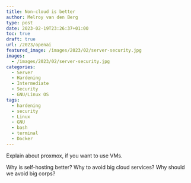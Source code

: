```yaml
---
title: Non-cloud is better
author: Melroy van den Berg
type: post
date: 2023-02-19T23:26:37+01:00
toc: true
draft: true
url: /2023/openai
featured_image: /images/2023/02/server-security.jpg
images:
  - /images/2023/02/server-security.jpg
categories:
  - Server
  - Hardening
  - Intermediate
  - Security
  - GNU/Linux OS
tags:
  - hardening
  - security
  - Linux
  - GNU
  - bash
  - terminal
  - Docker
---
```


Explain about proxmox, if you want to use VMs.

Why is self-hosting better? Why to avoid big cloud services? Why should we avoid big corps?

